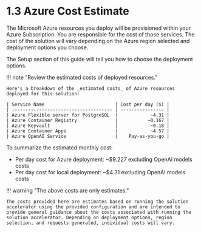 # 1.3 Azure Cost Estimate

The Microsoft Azure resources you deploy will be provisioned within your Azure Subscription. You are responsible for the cost of those services. The cost of the solution will vary depending on the Azure region selected and deployment options you choose.

The Setup section of this guide will tell you how to choose the deployment options.

!!! note "Review the estimated costs of deployed resources."

    Here's a breakdown of the _estimated costs_ of Azure resources deployed for this solution:

    | Service Name                          | Cost per day ($) |
    | ------------------------------------- | ---------------- |
    | Azure Flexible server for PostgreSQL  |            ~4.31 |
    | Azure Container Registry              |           ~0.167 |
    | Azure Keyvault                        |            ~0.18 |
    | Azure Container Apps                  |            ~4.57 |
    | Azure OpenAI Service                  |    Pay-as-you-go |

To summarize the estimated monthly cost:

- Per day cost for Azure deployment: ~$9.227 excluding OpenAI models costs
- Per day cost for local deployment: ~$4.31 excluding OpenAI models costs

!!! warning "The above costs are only estimates."

    The costs provided here are estimates based on running the solution accelerator using the provided configuration and are intended to provide general guidance about the costs associated with running the solution accelerator. Depending on deployment options, region selection, and requests generated, individual costs will vary.
